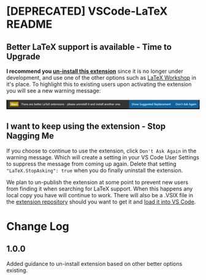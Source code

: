 # [DEPRECATED] VSCode-LaTeX README

## Better LaTeX support is available - Time to Upgrade

**I recommend you
[un-install this extension](https://code.visualstudio.com/docs/editor/extension-gallery#_manage-extensions)**
since it is no longer under development, and use one of the other options such
as
[LaTeX Workshop](https://marketplace.visualstudio.com/items?itemName=James-Yu.latex-workshop)
in it's place. To highlight this to existing users upon activating the extension
you will see a new warning message:

![Warning Message](images/DoesNotWork.png)

## I want to keep using the extension - Stop Nagging Me

If you choose to continue to use the extension, click `Don't Ask Again` in the
warning message. Which will create a setting in your VS Code User Settings to
suppress the message from coming up again. Delete that setting
`"LaTeX.StopAsking": true` when you do finally uninstall the extension.

We plan to un-publish the extension at some point to prevent new users from
finding it when searching for LaTeX support. When this happens any local copy
you have will continue to work. There will also be a .VSIX file in the
[extension repository](https://github.com/Microsoft/vscode-latex) should you
want to get it and
[load it into VS Code](https://code.visualstudio.com/docs/editor/extension-gallery#_install-from-a-vsix).

# Change Log

## 1.0.0

Added guidance to un-install extension based on other better options existing.

